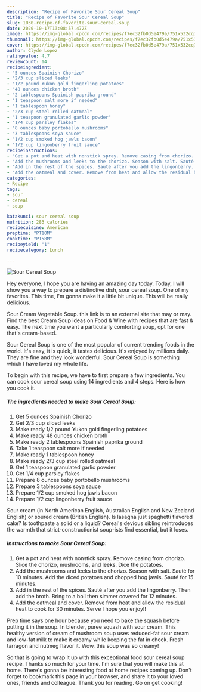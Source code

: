 ```yaml
---
description: "Recipe of Favorite Sour Cereal Soup"
title: "Recipe of Favorite Sour Cereal Soup"
slug: 1030-recipe-of-favorite-sour-cereal-soup
date: 2020-10-17T13:08:57.472Z
image: https://img-global.cpcdn.com/recipes/f7ec32fb0d5e479a/751x532cq70/sour-cereal-soup-recipe-main-photo.jpg
thumbnail: https://img-global.cpcdn.com/recipes/f7ec32fb0d5e479a/751x532cq70/sour-cereal-soup-recipe-main-photo.jpg
cover: https://img-global.cpcdn.com/recipes/f7ec32fb0d5e479a/751x532cq70/sour-cereal-soup-recipe-main-photo.jpg
author: Clyde Lopez
ratingvalue: 4.7
reviewcount: 14
recipeingredient:
- "5 ounces Spainish Chorizo"
- "2/3 cup sliced leeks"
- "1/2 pound Yukon gold fingerling potatoes"
- "48 ounces chicken broth"
- "2 tablespoons Spainish paprika ground"
- "1 teaspoon salt more if needed"
- "1 tablespoon honey"
- "2/3 cup steel rolled oatmeal"
- "1 teaspoon granulated garlic powder"
- "1/4 cup parsley flakes"
- "8 ounces baby portobello mushrooms"
- "3 tablespoons soya sauce"
- "1/2 cup smoked hog jawls bacon"
- "1/2 cup lingonberry fruit sauce"
recipeinstructions:
- "Get a pot and heat with nonstick spray. Remove casing from chorizo. Slice the chorizo, mushrooms, and leeks. Dice the potatoes."
- "Add the mushrooms and leeks to the chorizo. Season with salt. Sauté for 10 minutes. Add the diced potatoes and chopped hog jawls. Sauté for 15 minutes."
- "Add in the rest of the spices. Sauté after you add the lingonberry. Then add the broth. Bring to a boil then simmer covered for 12 minutes."
- "Add the oatmeal and cover. Remove from heat and allow the residual heat to cook for 30 minutes. Serve I hope you enjoy!!"
categories:
- Recipe
tags:
- sour
- cereal
- soup

katakunci: sour cereal soup 
nutrition: 283 calories
recipecuisine: American
preptime: "PT10M"
cooktime: "PT58M"
recipeyield: "1"
recipecategory: Lunch

---
```



![Sour Cereal Soup](https://img-global.cpcdn.com/recipes/f7ec32fb0d5e479a/751x532cq70/sour-cereal-soup-recipe-main-photo.jpg)

Hey everyone, I hope you are having an amazing day today. Today, I will show you a way to prepare a distinctive dish, sour cereal soup. One of my favorites. This time, I'm gonna make it a little bit unique. This will be really delicious.

Sour Cream Vegetable Soup. this link is to an external site that may or may. Find the best Cream Soup ideas on Food &amp; Wine with recipes that are fast &amp; easy. The next time you want a particularly comforting soup, opt for one that&#39;s cream-based.

Sour Cereal Soup is one of the most popular of current trending foods in the world. It's easy, it is quick, it tastes delicious. It's enjoyed by millions daily. They are fine and they look wonderful. Sour Cereal Soup is something which I have loved my whole life.


To begin with this recipe, we have to first prepare a few ingredients. You can cook sour cereal soup using 14 ingredients and 4 steps. Here is how you cook it.

<!--inarticleads1-->

##### The ingredients needed to make Sour Cereal Soup:

1. Get 5 ounces Spainish Chorizo
1. Get 2/3 cup sliced leeks
1. Make ready 1/2 pound Yukon gold fingerling potatoes
1. Make ready 48 ounces chicken broth
1. Make ready 2 tablespoons Spainish paprika ground
1. Take 1 teaspoon salt more if needed
1. Make ready 1 tablespoon honey
1. Make ready 2/3 cup steel rolled oatmeal
1. Get 1 teaspoon granulated garlic powder
1. Get 1/4 cup parsley flakes
1. Prepare 8 ounces baby portobello mushrooms
1. Prepare 3 tablespoons soya sauce
1. Prepare 1/2 cup smoked hog jawls bacon
1. Prepare 1/2 cup lingonberry fruit sauce


Sour cream (in North American English, Australian English and New Zealand English) or soured cream (British English). Is lasagna just spaghetti flavored cake? Is toothpaste a solid or a liquid? Cereal&#39;s devious sibling reintroduces the warmth that strict-constructionist soup-ists find essential, but it loses. 

<!--inarticleads2-->

##### Instructions to make Sour Cereal Soup:

1. Get a pot and heat with nonstick spray. Remove casing from chorizo. Slice the chorizo, mushrooms, and leeks. Dice the potatoes.
1. Add the mushrooms and leeks to the chorizo. Season with salt. Sauté for 10 minutes. Add the diced potatoes and chopped hog jawls. Sauté for 15 minutes.
1. Add in the rest of the spices. Sauté after you add the lingonberry. Then add the broth. Bring to a boil then simmer covered for 12 minutes.
1. Add the oatmeal and cover. Remove from heat and allow the residual heat to cook for 30 minutes. Serve I hope you enjoy!!


Prep time says one hour because you need to bake the squash before putting it in the soup. In blender, puree squash with sour cream. This healthy version of cream of mushroom soup uses reduced-fat sour cream and low-fat milk to make it creamy while keeping the fat in check. Fresh tarragon and nutmeg flavor it. Wow, this soup was so creamy! 

So that is going to wrap it up with this exceptional food sour cereal soup recipe. Thanks so much for your time. I'm sure that you will make this at home. There's gonna be interesting food at home recipes coming up. Don't forget to bookmark this page in your browser, and share it to your loved ones, friends and colleague. Thank you for reading. Go on get cooking!
